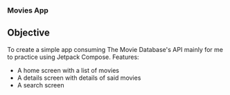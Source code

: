### Movies App

## Objective
To create a simple app consuming The Movie Database's API mainly for me to practice using Jetpack
Compose.
Features:
* A home screen with a list of movies
* A details screen with details of said movies
* A search screen
